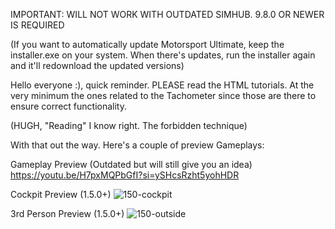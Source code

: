 IMPORTANT: WILL NOT WORK WITH OUTDATED SIMHUB. 9.8.0 OR NEWER IS REQUIRED

(If you want to automatically update Motorsport Ultimate, keep the installer.exe on your system. When there's updates, run the installer again and it'll redownload the updated versions)

Hello everyone :), quick reminder.
PLEASE read the HTML tutorials. At the very minimum the ones related to the Tachometer since those are there to ensure correct functionality.

(HUGH, "Reading" I know right. The forbidden technique)

With that out the way. Here's a couple of preview Gameplays:

Gameplay Preview (Outdated but will still give you an idea)
https://youtu.be/H7pxMQPbGfI?si=ySHcsRzht5yohHDR

Cockpit Preview (1.5.0+)
![150-cockpit](https://github.com/user-attachments/assets/cd07fc5e-6d81-484d-b5bc-33bb77fdb47b)

3rd Person Preview (1.5.0+)
![150-outside](https://github.com/user-attachments/assets/8bdb4476-0239-49e5-b523-19b3a0a420c1)
